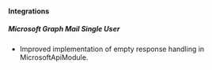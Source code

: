 
#### Integrations
##### Microsoft Graph Mail Single User
- Improved implementation of empty response handling in MicrosoftApiModule. 
